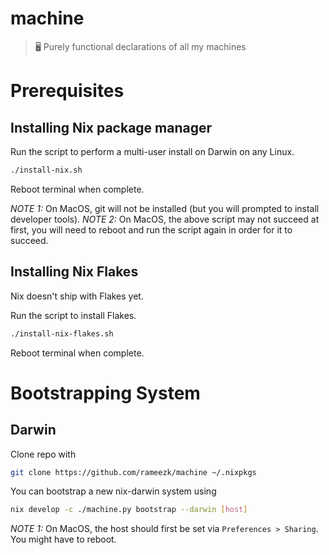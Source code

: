 # machine
> 🖥 Purely functional declarations of all my machines

# Prerequisites
## Installing Nix package manager
Run the script to perform a multi-user install on Darwin on any Linux. 
```bash
./install-nix.sh
```
Reboot terminal when complete.

*NOTE 1:* On MacOS, git will not be installed (but you will prompted to install developer tools).
*NOTE 2:* On MacOS, the above script may not succeed at first, you will need to reboot and run the script again in order for it to succeed.

## Installing Nix Flakes
Nix doesn't ship with Flakes yet.

Run the script to install Flakes.
```bash
./install-nix-flakes.sh
```
Reboot terminal when complete.


# Bootstrapping System
## Darwin
Clone repo with
```bash
git clone https://github.com/rameezk/machine ~/.nixpkgs
```

You can bootstrap a new nix-darwin system using
```bash
nix develop -c ./machine.py bootstrap --darwin [host]
```

*NOTE 1:* On MacOS, the host should first be set via `Preferences > Sharing`. You might have to reboot.


